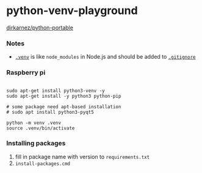 python-venv-playground
=================
[dirkarnez/python-portable](https://github.com/dirkarnez/python-portable)

### Notes
- [`.venv`](./.venv) is like `node_modules` in Node.js and should be added to [`.gitignore`](./.gitignore)

### Raspberry pi
```
	
sudo apt-get install python3-venv -y
sudo apt-get install -y python3 python-pip

# some package need apt-based installation
# sudo apt install python3-pyqt5

python -m venv .venv
source .venv/bin/activate
```

### Installing packages
1. fill in package name with version to `requirements.txt`
2. `install-packages.cmd`
